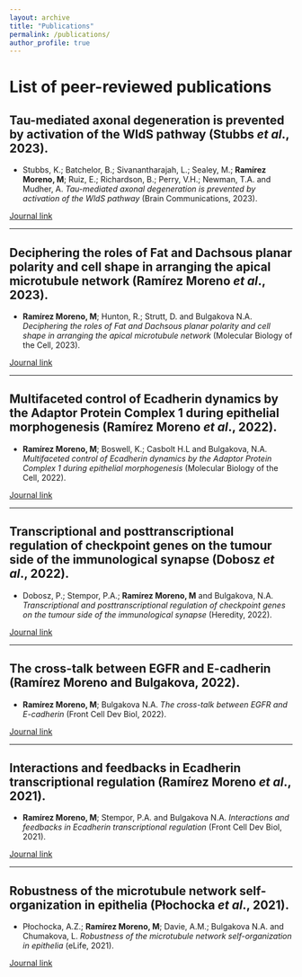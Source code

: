 ```yaml
---
layout: archive
title: "Publications"
permalink: /publications/
author_profile: true
---
```


# List of peer-reviewed publications

## Tau-mediated axonal degeneration is prevented by activation of the WldS pathway (Stubbs *et al*., 2023).


- Stubbs, K.; Batchelor, B.; Sivanantharajah, L.; Sealey, M.; **Ramírez Moreno, M**; Ruiz, E.; Richardson, B.; Perry, V.H.; Newman, T.A. and Mudher, A. *Tau-mediated axonal degeneration is prevented by activation of the WldS pathway* (Brain Communications, 2023).

[Journal link](https://academic.oup.com/braincomms/advance-article/doi/10.1093/braincomms/fcad052/7073760)

---

## Deciphering the roles of Fat and Dachsous planar polarity and cell shape in arranging the apical microtubule network (Ramírez Moreno *et al*., 2023).

- **Ramírez Moreno, M**; Hunton, R.; Strutt, D. and Bulgakova N.A. *Deciphering the roles of Fat and Dachsous planar polarity and cell shape in arranging the apical microtubule network* (Molecular Biology of the Cell, 2023).

[Journal link](https://www.molbiolcell.org/doi/10.1091/mbc.E22-09-0442?url_ver=Z39.88-2003&rfr_id=ori:rid:crossref.org&rfr_dat=cr_pub%20%200pubmed)

---

## Multifaceted control of Ecadherin dynamics by the Adaptor Protein Complex 1 during epithelial morphogenesis (Ramírez Moreno *et al*., 2022).

- **Ramírez Moreno, M**; Boswell, K.; Casbolt H.L and Bulgakova, N.A. *Multifaceted control of Ecadherin dynamics by the Adaptor Protein Complex 1 during epithelial morphogenesis* (Molecular Biology of the Cell, 2022).

[Journal link](https://www.molbiolcell.org/doi/10.1091/mbc.E21-12-0598?url_ver=Z39.88-2003&rfr_id=ori:rid:crossref.org&rfr_dat=cr_pub%20%200pubmed)

---

## Transcriptional and posttranscriptional regulation of checkpoint genes on the tumour side of the immunological synapse (Dobosz *et al*., 2022).

- Dobosz, P.; Stempor, P.A.; **Ramírez Moreno, M** and Bulgakova, N.A. *Transcriptional and posttranscriptional regulation of checkpoint genes on the tumour side of the immunological synapse* (Heredity, 2022).

[Journal link](https://www.nature.com/articles/s41437-022-00533-1)

---

## The cross-talk between EGFR and E-cadherin (Ramírez Moreno and Bulgakova, 2022).

- **Ramírez Moreno, M**; Bulgakova N.A. *The cross-talk between EGFR and E-cadherin* (Front Cell Dev Biol, 2022).

[Journal link](https://www.frontiersin.org/articles/10.3389/fcell.2021.828673/full)

---
## Interactions and feedbacks in Ecadherin transcriptional regulation (Ramírez Moreno *et al*., 2021).

- **Ramírez Moreno, M**; Stempor, P.A. and Bulgakova N.A. *Interactions and feedbacks in Ecadherin transcriptional regulation* (Front Cell Dev Biol, 2021).

[Journal link](https://www.frontiersin.org/articles/10.3389/fcell.2021.701175/full)

---

## Robustness of the microtubule network self-organization in epithelia (Płochocka *et al*., 2021).

- Płochocka, A.Z.; **Ramírez Moreno, M**; Davie, A.M.; Bulgakova N.A. and Chumakova, L. *Robustness of the microtubule network self-organization in epithelia* (eLife, 2021).

[Journal link](https://elifesciences.org/articles/59529)



